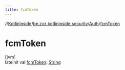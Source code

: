 ```yaml
---
title: fcmToken
---
```

//[KotlinInside](../../../index.html)/[be.zvz.kotlininside.security](../index.html)/[Auth](index.html)/[fcmToken](fcm-token.html)



# fcmToken



[jvm]\
lateinit val [fcmToken](fcm-token.html): [String](https://kotlinlang.org/api/latest/jvm/stdlib/kotlin/-string/index.html)




